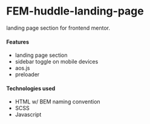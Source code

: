 # FEM-huddle-landing-page
landing page section for frontend mentor.

#### Features
- landing page section
- sidebar toggle on mobile devices
- aos.js
- preloader

#### Technologies used
- HTML w/ BEM naming convention
- SCSS
- Javascript
